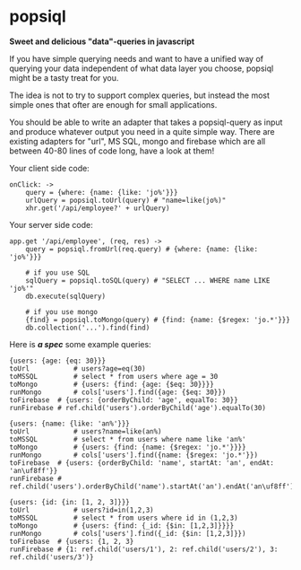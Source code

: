 # popsiql

**Sweet and delicious "data"-queries in javascript**

If you have simple querying needs and want to have a unified way of querying your data independent of what data layer you choose, popsiql might be a tasty treat for you.

The idea is not to try to support complex queries, but instead the most simple ones that ofter are enough for small applications.

You should be able to write an adapter that takes a popsiql-query as input and produce whatever output you need in a quite simple way. There are existing adapters for "url", MS SQL, mongo and firebase which are all between 40-80 lines of code long, have a look at them!

Your client side code:

```
onClick: ->
	query = {where: {name: {like: 'jo%'}}}
	urlQuery = popsiql.toUrl(query) # "name=like(jo%)"
	xhr.get('/api/employee?' + urlQuery)
```

Your server side code:

```
app.get '/api/employee', (req, res) ->
	query = popsiql.fromUrl(req.query) # {where: {name: {like: 'jo%'}}}

	# if you use SQL
	sqlQuery = popsiql.toSQL(query) # "SELECT ... WHERE name LIKE 'jo%'"
	db.execute(sqlQuery)

	# if you use mongo
	{find} = popsiql.toMongo(query) # {find: {name: {$regex: 'jo.*'}}}
	db.collection('...').find(find)
```

Here is ___a spec___ some example queries:

```
{users: {age: {eq: 30}}}
toUrl 			# users?age=eq(30)
toMSSQL			# select * from users where age = 30
toMongo			# {users: {find: {age: {$eq: 30}}}}
runMongo		# cols['users'].find({age: {$eq: 30}})
toFirebase	# {users: {orderByChild: 'age', equalTo: 30}}
runFirebase	# ref.child('users').orderByChild('age').equalTo(30)

{users: {name: {like: 'an%'}}}
toUrl 			# users?name=like(an%)
toMSSQL			# select * from users where name like 'an%'
toMongo			# {users: {find: {name: {$regex: 'jo.*'}}}}
runMongo		# cols['users'].find({name: {$regex: 'jo.*'}})
toFirebase	# {users: {orderByChild: 'name', startAt: 'an', endAt: 'an\uf8ff'}}
runFirebase	# ref.child('users').orderByChild('name').startAt('an').endAt('an\uf8ff')

{users: {id: {in: [1, 2, 3]}}}
toUrl 			# users?id=in(1,2,3)
toMSSQL			# select * from users where id in (1,2,3)
toMongo			# {users: {find: {_id: {$in: [1,2,3]}}}}
runMongo		# cols['users'].find({_id: {$in: [1,2,3]}})
toFirebase	# {users: {1, 2, 3}
runFirebase	# {1: ref.child('users/1'), 2: ref.child('users/2'), 3: ref.child('users/3')}
```

